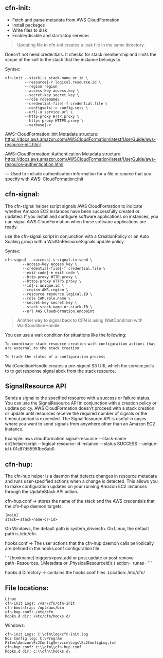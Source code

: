 cfn-init:
---

* Fetch and parse metadata from AWS CloudFormation 
* Install packages 
* Write files to disk 
* Enable/disable and start/stop services

> Updating file in cfn-init creates a .bak file in the same directory.

Doesn’t not need credentials. It checks for stack membership and limits the scope of the call to the stack that the instance belongs to. 

Syntax:

~~~
cfn-init --stack|-s stack.name.or.id \
         --resource|-r logical.resource.id \
         --region region
         --access-key access.key \
         --secret-key secret.key \
         --role rolename\
         --credential-file|-f credential.file \
         --configsets|-c config.sets \
         --url|-u service.url \
         --http-proxy HTTP.proxy \
         --https-proxy HTTPS.proxy \
         --verbose|-v

~~~

AWS::CloudFormation::Init Metadata structure: https://docs.aws.amazon.com/AWSCloudFormation/latest/UserGuide/aws-resource-init.html

AWS::CloudFormation::Authentication Metadata structure: https://docs.aws.amazon.com/AWSCloudFormation/latest/UserGuide/aws-resource-authentication.html

— Used to include authentication information for a file or source that you specify with AWS::CloudFormation::Init

cfn-signal:
---

The cfn-signal helper script signals AWS CloudFormation to indicate whether Amazon EC2 instances have been successfully created or updated. If you install and configure software applications on instances, you can signal AWS CloudFormation when those software applications are ready. 

use the cfn-signal script in conjunction with a CreationPolicy or an Auto Scaling group with a WaitOnResourceSignals update policy

Syntax:

~~~
cfn-signal --success|-s signal.to.send \
        --access-key access.key \
        --credential-file|-f credential.file \
        --exit-code|-e exit.code \
        --http-proxy HTTP.proxy \
        --https-proxy HTTPS.proxy \
        --id|-i unique.id \
        --region AWS.region \
        --resource resource.logical.ID \
        --role IAM.role.name \
        --secret-key secret.key \
        --stack stack.name.or.stack.ID \
        --url AWS CloudFormation.endpoint
~~~


> Another way to signal back to CFN is using WaitCondition with WaitConditionHandle.

You can use a wait condition for situations like the following:

    To coordinate stack resource creation with configuration actions that are external to the stack creation

    To track the status of a configuration process

WaitConditionHandle creates a pre-signed S3 URL which the service polls to to get response signal abck from the stack resource.

SignalResource API
--
Sends a signal to the specified resource with a success or failure status. You can use the SignalResource API in conjunction with a creation policy or update policy. AWS CloudFormation doesn't proceed with a stack creation or update until resources receive the required number of signals or the timeout period is exceeded. The SignalResource API is useful in cases where you want to send signals from anywhere other than an Amazon EC2 instance. 

Example: aws cloudformation signal-resource --stack-name ec2helperscript --logical-resource-id Instance --status SUCCESS --unique-id i-01a87d55951bc6ab0

cfn-hup:
---

The cfn-hup helper is a daemon that detects changes in resource metadata and runs user-specified actions when a change is detected. This allows you to make configuration updates on your running Amazon EC2 instances through the UpdateStack API action. 

cfn-hup.conf -> stores the name of the stack and the AWS credentials that the cfn-hup daemon targets.

~~~
[main]
stack=<stack-name-or-id>  
~~~

On Windows, the default path is system_drive\cfn. On Linux, the default path is /etc/cfn. 
 
hooks.conf -> The user actions that the cfn-hup daemon calls periodically are defined in the hooks.conf configuration file.

'''
[hookname]
triggers=post.add or post.update or post.remove
path=Resources.<logicalResourceId> (.Metadata or .PhysicalResourceId)(.<optionalMetadatapath>)
action=<arbitrary shell command>
runas=<runas user> 
'''

hooks.d Directory -> contains the hooks.conf files. Location: /etc/cfn/


File locations:
--
~~~
Linux
cfn-init Logs: /var/cfn/cfn-init
cfn-bootstrap: /opt/aws/bin
cfn-hup.conf: /etc/cfn
hooks.d dir: /etc/cfn/hooks.d/
~~~
Windows: 
~~~
cfn-init Logs: C:\cfn\log\cfn-init.log
EC2 Config log: C:\Program Files\Amazon\Ec2ConfigService\Logs\Ec2ConfigLog.txt
cfn-hup.conf: c:\\cfn\\cfn-hup.conf
hooks.d dir: c:\\cfn\\hooks.d\
~~~
